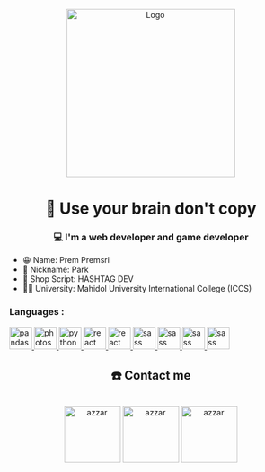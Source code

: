 <div id="top"></div>
<!--
*** Thanks for checking out the Best-README-Template. If you have a suggestion
*** that would make this better, please fork the repo and create a pull request
*** or simply open an issue with the tag "enhancement".
*** Don't forget to give the project a star!
*** Thanks again! Now go create something AMAZING! :D
-->



<!-- PROJECT SHIELDS -->
<!--
*** I'm using markdown "reference style" links for readability.
*** Reference links are enclosed in brackets [ ] instead of parentheses ( ).
*** See the bottom of this document for the declaration of the reference variables
*** for contributors-url, forks-url, etc. This is an optional, concise syntax you may use.
*** https://www.markdownguide.org/basic-syntax/#reference-style-links
-->



<!-- PROJECT LOGO -->
<br />
<div align="center">
  <a href="https://img2.pic.in.th/pic/852.gif">
    <img src="https://img5.pic.in.th/file/secure-sv1/programmer.png" alt="Logo" width="300" height="300">
  </a>

  <h1 align="center">🧠 Use your brain don't copy</h1>

</div>



<!-- TABLE OF CONTENTS -->


  <h3 align="center">💻 I'm a web developer and game developer</h3>

<!-- ABOUT THE PROJECT -->

* 😀 Name: Prem Premsri
* 🎉 Nickname: Park
* 🛒 Shop Script: HASHTAG DEV
* 👨‍🎓 University: Mahidol University International College (ICCS)

<h3 align="left">Languages :</h3>
<p align="left">    <a href="https://pandas.pydata.org/" target="_blank" rel="noreferrer">
    <img
      src="https://img5.pic.in.th/file/secure-sv1/lua6149442805ae1aa5.png"
      alt="pandas" width="40" height="40" /> </a> <a href="https://img5.pic.in.th/file/secure-sv1/lua6149442805ae1aa5.png" target="_blank"
    rel="noreferrer"> <img
      src="https://img5.pic.in.th/file/secure-sv1/html.png" alt="photoshop"
      width="40" height="40" /> </a> <a href="https://img5.pic.in.th/file/secure-sv1/html.png" target="_blank" rel="noreferrer"> <img
      src="https://img5.pic.in.th/file/secure-sv1/css8f6d2adb56478fb1.png" alt="python"
      width="40" height="40" /> </a> <a href="https://img5.pic.in.th/file/secure-sv1/css8f6d2adb56478fb1.png" target="_blank" rel="noreferrer"> <img
      src="https://img5.pic.in.th/file/secure-sv1/javascript.png"
      alt="react" width="40" height="40" /> </a> 
  <a href="https://img5.pic.in.th/file/secure-sv1/javascript.png" target="_blank" rel="noreferrer"> <img
      src="https://img2.pic.in.th/pic/java_1.png"
      alt="react" width="40" height="40" /> </a>
  <a href="https://img2.pic.in.th/pic/java_1.png" target="_blank" rel="noreferrer"> <img
      src="https://img5.pic.in.th/file/secure-sv1/nodejs.png" alt="sass" width="40"
      height="40" /> </a> 
  <a href="https://img5.pic.in.th/file/secure-sv1/nodejs.png" target="_blank" rel="noreferrer"> <img
      src="https://img5.pic.in.th/file/secure-sv1/php9029bae877e7d066.png" alt="sass" width="40"
      height="40" /> </a> 
    <a href="https://img5.pic.in.th/file/secure-sv1/php9029bae877e7d066.png" target="_blank" rel="noreferrer"> <img
      src="https://img2.pic.in.th/pic/python.png" alt="sass" width="40"
      height="40" /> </a> 
    <a href="https://img2.pic.in.th/pic/typescript.png" target="_blank" rel="noreferrer"> <img
      src="https://img2.pic.in.th/pic/typescript.png" alt="sass" width="40"
      height="40" /> </a> 

</p>


<h2 align="center">☎️ Contact me</h2>
    <p align="center">
      <br/>
        <a href="https://instagram.com/pxrk.ps" target="_blank"><img align="center"
         src="https://img2.pic.in.th/pic/instagram-1.png"
         alt="azzar" height="100"/></a>
         <a href="https://discord.gg/qUGYeZj2JG" target="_blank"><img align="center"
           src="https://img2.pic.in.th/pic/discord-1bfcc838f0887244e.png"
         alt="azzar" height="100"/></a>
           <a href="https://www.youtube.com/@gradixnt8476" target="_blank"><img align="center"
           src="https://img2.pic.in.th/pic/youtube-28a0e316531983429.png"
         alt="azzar" height="100"/></a>
  
